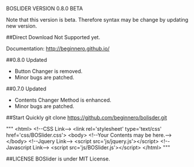 BOSLIDER 
VERSION 0.8.0 BETA

Note that this version is beta. Therefore syntax may be change by updating new version.

##Direct Download
Not Supported yet.

Documentation: http://beginnero.github.io/

##0.8.0 Updated
+ Button Changer is removed.
+ Minor bugs are patched.

##0.7.0 Updated
+ Contents Changer Method is enhanced.
+ Minor bugs are patched.

##Start Quickly
git clone https://github.com/beginnero/bolisder.git

"""
&lt;html&gt;
	&lt;!--CSS Link--&gt;
	&lt;link rel='stylesheet' type='text/css' href='css/BOSlider.css'&gt;
	&lt;body&gt;
		&lt;!--Your Contents may be here.--&gt;
	&lt;/body&gt;
	&lt;!--Jquery Link--&gt;
	&lt;script src='js/jquery.js'>&lt;/script&gt;
	&lt;!--Javascript Link--&gt;
	&lt;script src='js/BOSlider.js'>&lt;/script&gt;
&lt;/html&gt;
"""


##LICENSE
BOSlider is under MIT License.